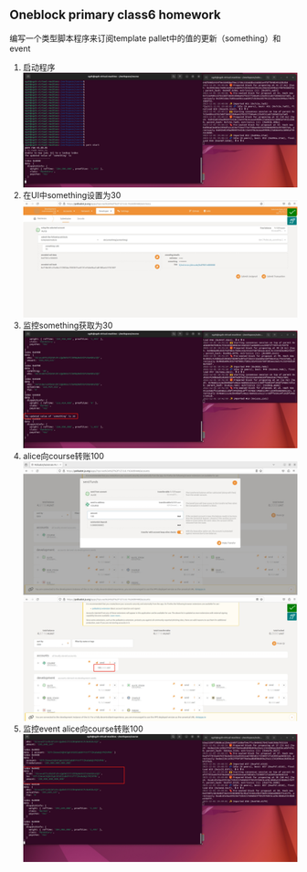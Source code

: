 ## Oneblock primary class6 homework
编写一个类型脚本程序来订阅template pallet中的值的更新（something）和event
1. 启动程序
   ![1init.png](images%2F1init.png)
2. 在UI中something设置为30
   ![2fixsometingto30.png](images%2F2fixsometingto30.png)
3. 监控something获取为30
   ![3getsomething30.png](images%2F3getsomething30.png)
4. alice向course转账100
   ![4alicetransfercourseto100.png](images%2F4alicetransfercourseto100.png)
   ![5courseto100.png](images%2F5courseto100.png)
5. 监控event alice向course转账100
   ![6getevet.png](images%2F6getevet.png)